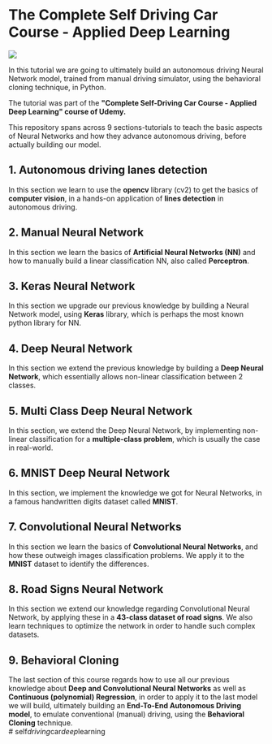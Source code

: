 # The Complete Self Driving Car Course - Applied Deep Learning

![](./9\.%20Behavioral%20Cloning/docs/Test.gif)

In this tutorial we are going to ultimately build an autonomous driving Neural Network model, trained from manual driving simulator, using the behavioral cloning technique, in Python.

The tutorial was part of the  **"Complete Self-Driving Car Course - Applied Deep Learning" course of Udemy.**

This repository spans across 9 sections-tutorials to teach the basic aspects of Neural Networks and how they advance autonomous driving, before actually building our model.

## 1. **Autonomous driving lanes detection**	

In this section we learn to use the **opencv** library (cv2) to get the basics of **computer vision**, in a hands-on application of **lines detection** in autonomous driving.

## 2. **Manual Neural Network**	

In this section we learn the basics of **Artificial Neural Networks (NN)** and how to manually build a linear classification NN, also called **Perceptron**.

## 3. **Keras Neural Network**	

In this section we upgrade our previous knowledge by building a Neural Network model, using **Keras** library, which is perhaps the most known python library for NN.

## 4. **Deep Neural Network**	

In this section we extend the previous knowledge by building a **Deep Neural Network**, which essentially allows non-linear classification between 2 classes.

## 5. **Multi Class Deep Neural Network**

In this section, we extend the Deep Neural Network, by implementing non-linear classification for a **multiple-class problem**, which is usually the case in real-world.

## 6. **MNIST Deep Neural Network**	

In this section, we implement the knowledge we got for Neural Networks, in a famous handwritten digits dataset called **MNIST**.

## 7. **Convolutional Neural Networks**	

In this section we learn the basics of **Convolutional Neural Networks**, and how these outweigh images classification problems. We apply it to the **MNIST** dataset to identify the differences.

## 8. **Road Signs Neural Network**	

In this section we extend our knowledge regarding Convolutional Neural Network, by applying these in a **43-class dataset of road signs**. We also learn techniques to optimize the network in order to handle such complex datasets.

## 9. **Behavioral Cloning**

The last section of this course regards how to use all our previous knowledge about **Deep and Convolutional Neural Networks** as well as **Continuous (polynomial) Regression**, in order to apply it to the last model we will build, ultimately building an **End-To-End Autonomous Driving model**, to emulate conventional (manual) driving, using the **Behavioral Cloning** technique.  
#   s e l f _ d r i v i n g _ c a r _ d e e p _ l e a r n i n g  
 